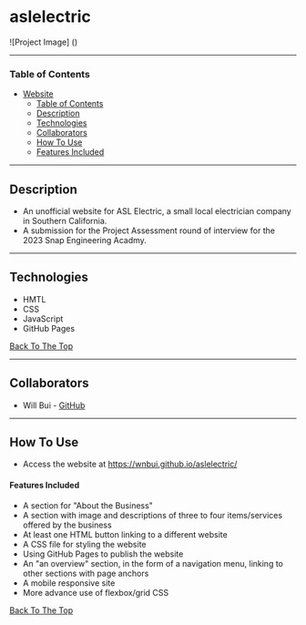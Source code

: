 # aslelectric

![Project Image] ()

---

### Table of Contents

- [Website](#aslelectric)
	- [Table of Contents](#table-of-contents)
	- [Description](#description)
	- [Technologies](#technologies)
	- [Collaborators](#collaborators)
	- [How To Use](#how-to-use)
	- [Features Included](#features-included)

---

## Description
- An unofficial website for ASL Electric, a small local electrician company in Southern California.
- A submission for the Project Assessment round of interview for the 2023 Snap Engineering Acadmy.

---

## Technologies

- HMTL
- CSS
- JavaScript
- GitHub Pages

[Back To The Top](#aslelectric)

---

## Collaborators

- Will Bui - [GitHub](https://github.com/wnbui)

---

## How To Use

- Access the website at https://wnbui.github.io/aslelectric/

#### Features Included
- A section for "About the Business"
- A section with image and descriptions of three to four items/services offered by the business
- At least one HTML button linking to a different website
- A CSS file for styling the website
- Using GitHub Pages to publish the website
- An "an overview" section, in the form of a navigation menu, linking to other sections with page anchors
- A mobile responsive site
- More advance use of flexbox/grid CSS

[Back To The Top](#aslelectric)
